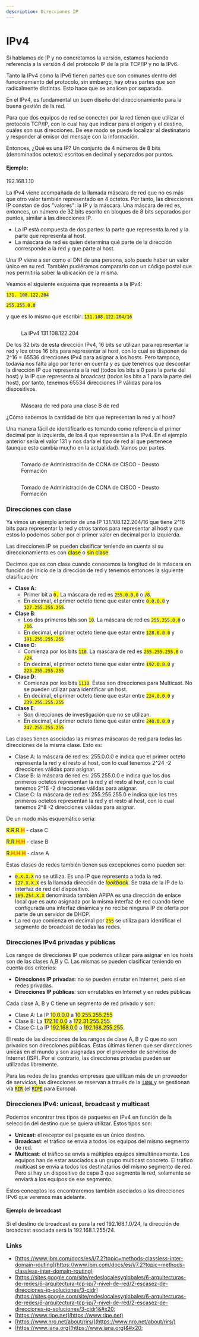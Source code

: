 ```yaml
---
description: Direcciones IP
---
```


# IPv4

Si hablamos de IP y no concretamos la versión, estamos haciendo referencia a la versión 4 del protocolo IP de la pila TCP/IP y no la IPv6.&#x20;

Tanto la IPv4 como la IPv6 tienen partes que son comunes dentro del funcionamiento del protocolo, sin embargo, hay otras partes que son radicalmente distintas. Esto hace que se analicen por separado.

En el IPv4, es fundamental un buen diseño del direccionamiento para la buena gestión de la red.

Para que dos equipos de red se conecten por la red tienen que utilizar el protocolo TCP/IP, con lo cual hay que indicar para el origen y el destino, cuáles son sus direcciones. De ese modo se puede localizar al destinatario y  responder al emisor del mensaje con la información.&#x20;

Entonces, ¿Qué es una IP? Un conjunto de 4 números de 8 bits (denominados octetos) escritos en decimal y separados por puntos.&#x20;

#### Ejemplo:&#x20;

192.168.1.10&#x20;

La IPv4 viene acompañada de la llamada máscara de red que no es más que otro valor también representado en 4 octetos. Por tanto, las direcciones IP constan de dos "valores": la IP y la máscara. Una máscara de red es, entonces, un número de 32 bits escrito en bloques de 8 bits separados por puntos, similar a las direcciones IP.

* La IP está compuesta de dos partes: la parte que representa la red y la parte que representa al host.&#x20;
* La máscara de red es quien determina qué parte de la dirección corresponde a la red y que parte al host.&#x20;

Una IP viene a ser como el DNI de una persona, solo puede haber un valor único en su red. También pudiéramos compararlo con un código postal que nos permitiría saber la ubicación de la misma.&#x20;

Veamos el siguiente esquema que representa a la IPv4:

<mark style="color:blue;">`131. 108.122.204`</mark>

<mark style="color:blue;">`255.255.0.0`</mark>

y que es lo mismo que escribir:  <mark style="color:blue;">`131.108.122.204/16`</mark>

<figure><img src="../../.gitbook/assets/image (81).png" alt=""><figcaption><p>La IPv4 131.108.122.204</p></figcaption></figure>

De los 32 bits de esta dirección IPv4, 16 bits se utilizan para representar la red y los otros 16 bits para representar al host, con lo cual se disponen de 2^16 = 65536 direcciones IPv4 para asignar a los hosts. Pero tampoco, todavía nos falta algo por tener en cuenta y es que tenemos que descontar la dirección IP que representa a la red (todos los bits a 0 para la parte del host) y la IP que representa al broadcast (todos los bits a 1 para la parte del host), por tanto, tenemos 65534 direcciones IP válidas para los dispositivos.

<figure><img src="../../.gitbook/assets/image (11) (1).png" alt=""><figcaption><p>Máscara de red para una clase B de red</p></figcaption></figure>

¿Cómo sabemos la cantidad de bits que representan la red y al host?&#x20;

Una manera fácil de identificarlo es tomando como referencia el primer decimal por la izquierda, de los 4 que representan a la IPv4. En el ejemplo anterior sería el valor 131 y nos daría el tipo de red al que pertenece (aunque esto cambia mucho en la actualidad). Vamos por partes.



<figure><img src="../../.gitbook/assets/image (151).png" alt=""><figcaption><p>Tomado de Administración de CCNA de CISCO - Deusto Formación</p></figcaption></figure>

<figure><img src="../../.gitbook/assets/image (46).png" alt=""><figcaption><p>Tomado de Administración de CCNA de CISCO - Deusto Formación</p></figcaption></figure>

### Direcciones con clase

Ya vimos un ejemplo anterior de una IP 131.108.122.204/16 que tiene 2^16 bits para representar la red y otros tantos para representar al host y que estos lo podemos saber por el primer valor en decimal por la izquierda.&#x20;

Las direcciones IP se pueden clasificar teniendo en cuenta si su direccionamiento es con <mark style="color:blue;">clase</mark> o <mark style="color:blue;">sin clase</mark>.&#x20;

Decimos que es con clase cuando conocemos la longitud de la máscara en función del inicio de la dirección de red y tenemos entonces la siguiente clasificación:

* **Clase A**:&#x20;
  * Primer bit a  <mark style="color:blue;">`0.`</mark> La máscara de red es <mark style="color:blue;">`255.0.0.0`</mark> o <mark style="color:blue;">`/8`</mark>.&#x20;
  * En decimal, el primer octeto tiene que estar entre <mark style="color:blue;">`0.0.0.0`</mark> y <mark style="color:blue;">`127.255.255.255`</mark>.&#x20;
* **Clase B**:&#x20;
  * Los dos primeros bits  son <mark style="color:blue;">`10`</mark>. La máscara de red es <mark style="color:blue;">`255.255.0.0`</mark> o <mark style="color:blue;">`/16`</mark>.&#x20;
  * En decimal, el primer octeto tiene que estar entre <mark style="color:blue;">`128.0.0.0`</mark> y <mark style="color:blue;">`191.255.255.255`</mark>
* **Clase C**:&#x20;
  * Comienza por  los bits <mark style="color:blue;">`110`</mark>. La máscara de red es <mark style="color:blue;">`255.255.255.0`</mark> o <mark style="color:blue;">`/24`</mark>.&#x20;
  * En decimal, el primer octeto tiene que estar entre <mark style="color:blue;">`192.0.0.0`</mark> y <mark style="color:blue;">`223.255.255.255`</mark>
* **Clase D**:&#x20;
  * Comienza por  los bits <mark style="color:blue;">`1110`</mark>. Éstas son direcciones para Multicast. No se pueden utilizar para identificar un host.&#x20;
  * En decimal, el primer octeto tiene que estar entre <mark style="color:blue;">`224.0.0.0`</mark> y <mark style="color:blue;">`239.255.255.255`</mark>
* **Clase E**:&#x20;
  * Son direcciones de investigación que no se utilizan.
  * En decimal, el primer octeto tiene que estar entre <mark style="color:blue;">`240.0.0.0`</mark> y <mark style="color:blue;">`247.255.255.255`</mark>

Las clases tienen asociadas las mismas máscaras de red para todas las direcciones de la misma clase. Esto es:

* Clase A: la máscara de red es: 255.0.0.0 e indica que el primer octeto representa la red y el resto al host, con lo cual tenemos 2^24 -2 direcciones válidas para asignar.&#x20;
* Clase B: la máscara de red es: 255.255.0.0 e indica que los dos primeros octetos representan la red y el resto al host, con lo cual tenemos 2^16 -2 direcciones válidas para asignar.
* Clase C: la máscara de red es: 255.255.255.0 e indica que los tres primeros octetos representan la red y el resto al host, con lo cual tenemos 2^8 -2 direcciones válidas para asignar.

De un modo más esquemático sería:

<mark style="color:blue;">R.R.R</mark><mark style="color:red;">.H</mark> - clase C

<mark style="color:blue;">R.R</mark><mark style="color:red;">.H.H</mark> - clase B

<mark style="color:blue;">R.</mark><mark style="color:red;">H.H.H</mark> - clase A

Estas clases de redes también tienen sus excepciones como pueden ser:

* <mark style="color:blue;">`0.X.X.X`</mark> no se utiliza. Es una IP que representa a toda la red.
* <mark style="color:blue;">`127.X.X.X`</mark> es la llamada dirección de _<mark style="color:blue;">lookback</mark>_. Se trata de la IP de la interfaz de red del dispositivo.
* <mark style="color:blue;">`169.254.X.X`</mark> denominada también APIPA es una dirección de enlace local que es auto asignada por la misma interfaz de red cuando tiene configurada una interfaz dinámica y no recibe ninguna IP de oferta por parte de un servidor de DHCP.
* La red que comienza en decimal por <mark style="color:blue;">`255`</mark> se utiliza para identificar el segmento de broadcast de todas las redes.

### Direcciones IPv4 privadas y públicas

Los rangos de direcciones IP que podemos utilizar para asignar en los hosts son de las clases A,B y C. Las mismas se pueden clasificar teniendo en cuenta dos criterios:&#x20;

* **Direcciones IP privadas**: no se pueden enrutar en Internet, pero sí en redes privadas.&#x20;
* **Direcciones IP públicas**: son enrutables en Internet y en redes públicas

Cada clase A, B y C tiene un segmento de red privado y son:

* Clase A: La IP <mark style="color:blue;">10.0.0.0</mark> a <mark style="color:blue;">10.255.255.255</mark>
* Clase B: La <mark style="color:blue;">172.16.0.0</mark> a <mark style="color:blue;">172.31.255.255</mark>.&#x20;
* Clase C: La IP <mark style="color:blue;">192.168.0.0</mark> a <mark style="color:blue;">192.168.255.255</mark>.

El resto de las direcciones de los rangos de clase A, B y C que no son privados son direcciones públicas. Éstas últimas tienen que ser direcciones únicas en el mundo y son asignadas por el proveedor de servicios de Internet (ISP). Por el contrario, las direcciones privadas pueden ser utilizadas libremente.

Para las redes de las grandes empresas que utilizan más de un proveedor de servicios, las direcciones se reservan a través de la [`IANA` ](https://www.iana.org)y se gestionan vía [<mark style="color:blue;">`RIR`</mark> ](https://www.nro.net/about/rirs/)(el [<mark style="color:blue;">`RIPE`</mark>](https://www.ripe.net) para Europa).



### Direcciones IPv4: unicast, broadcast y multicast&#x20;

Podemos encontrar tres tipos de paquetes en IPv4 en función de la selección del destino que se quiera utilizar. Éstos tipos son:&#x20;

* **Unicast**:  el receptor del paquete es un único destino.
* **Broadcast**: el tráfico se envía a todos los equipos del mismo segmento de red.
*   **Multicast**: el tráfico se envía a múltiples equipos simultáneamente. Los equipos han de estar asociados a un grupo multicast concreto. El tráfico multicast se envía a todos los destinatarios del mismo segmento de red. Pero si hay un dispositivo de capa 3 que segmenta la red, solamente se enviará a los equipos de ese segmento.



Estos conceptos los encontraremos también asociados a las direcciones IPv6 que veremos más adelante.

#### Ejemplo de broadcast

Si el destino de broadcast es para la red 192.168.1.0/24, la dirección de broadcast asociada será la 192.168.1.255/24.&#x20;



### Links

* [https://www.ibm.com/docs/es/i/7.2?topic=methods-classless-inter-domain-routing](https://www.ibm.com/docs/es/i/7.2?topic=methods-classless-inter-domain-routing)
* [https://sites.google.com/site/redeslocalesyglobales/6-arquitecturas-de-redes/6-arquitectura-tcp-ip/7-nivel-de-red/2-escasez-de-direcciones-ip-soluciones/3-cidr](https://sites.google.com/site/redeslocalesyglobales/6-arquitecturas-de-redes/6-arquitectura-tcp-ip/7-nivel-de-red/2-escasez-de-direcciones-ip-soluciones/3-cidr)&#x20;
* [https://www.ripe.net](https://www.ripe.net)
* [https://www.nro.net/about/rirs/](https://www.nro.net/about/rirs/)
* [https://www.iana.org](https://www.iana.org)&#x20;
